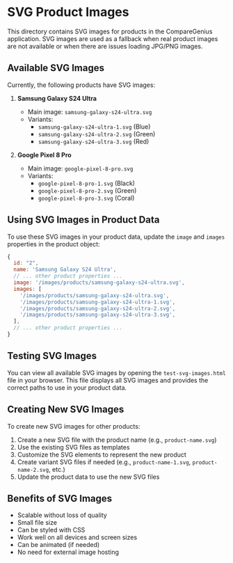# SVG Product Images

This directory contains SVG images for products in the CompareGenius application. SVG images are used as a fallback when real product images are not available or when there are issues loading JPG/PNG images.

## Available SVG Images

Currently, the following products have SVG images:

1. **Samsung Galaxy S24 Ultra**
   - Main image: `samsung-galaxy-s24-ultra.svg`
   - Variants: 
     - `samsung-galaxy-s24-ultra-1.svg` (Blue)
     - `samsung-galaxy-s24-ultra-2.svg` (Green)
     - `samsung-galaxy-s24-ultra-3.svg` (Red)

2. **Google Pixel 8 Pro**
   - Main image: `google-pixel-8-pro.svg`
   - Variants:
     - `google-pixel-8-pro-1.svg` (Black)
     - `google-pixel-8-pro-2.svg` (Green)
     - `google-pixel-8-pro-3.svg` (Coral)

## Using SVG Images in Product Data

To use these SVG images in your product data, update the `image` and `images` properties in the product object:

```javascript
{
  id: "2",
  name: 'Samsung Galaxy S24 Ultra',
  // ... other product properties ...
  image: '/images/products/samsung-galaxy-s24-ultra.svg',
  images: [
    '/images/products/samsung-galaxy-s24-ultra.svg',
    '/images/products/samsung-galaxy-s24-ultra-1.svg',
    '/images/products/samsung-galaxy-s24-ultra-2.svg',
    '/images/products/samsung-galaxy-s24-ultra-3.svg',
  ],
  // ... other product properties ...
}
```

## Testing SVG Images

You can view all available SVG images by opening the `test-svg-images.html` file in your browser. This file displays all SVG images and provides the correct paths to use in your product data.

## Creating New SVG Images

To create new SVG images for other products:

1. Create a new SVG file with the product name (e.g., `product-name.svg`)
2. Use the existing SVG files as templates
3. Customize the SVG elements to represent the new product
4. Create variant SVG files if needed (e.g., `product-name-1.svg`, `product-name-2.svg`, etc.)
5. Update the product data to use the new SVG files

## Benefits of SVG Images

- Scalable without loss of quality
- Small file size
- Can be styled with CSS
- Work well on all devices and screen sizes
- Can be animated (if needed)
- No need for external image hosting 